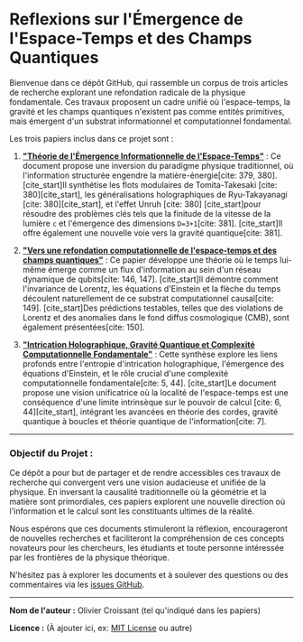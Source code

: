 # Reflexions sur l'Émergence de l'Espace-Temps et des Champs Quantiques

Bienvenue dans ce dépôt GitHub, qui rassemble un corpus de trois articles de recherche explorant une refondation radicale de la physique fondamentale. Ces travaux proposent un cadre unifié où l'espace-temps, la gravité et les champs quantiques n'existent pas comme entités primitives, mais émergent d'un substrat informationnel et computationnel fondamental.

Les trois papiers inclus dans ce projet sont :

1.   **["Théorie de l'Émergence Informationnelle de l'Espace-Temps"](./papers/Emergence_Informationelle_EspaceTemps.pdf)** : Ce document propose une inversion du paradigme physique traditionnel, où l'information structurée engendre la matière-énergie[cite: 379, 380]. [cite_start]Il synthétise les flots modulaires de Tomita-Takesaki [cite: 380][cite_start], les généralisations holographiques de Ryu-Takayanagi [cite: 380][cite_start], et l'effet Unruh [cite: 380] [cite_start]pour résoudre des problèmes clés tels que la finitude de la vitesse de la lumière `c` et l'émergence des dimensions `D=3+1`[cite: 381]. [cite_start]Il offre également une nouvelle voie vers la gravité quantique[cite: 381].

2.  **["Vers une refondation computationnelle de l'espace-temps et des champs quantiques"](./papers/RefondationComputationelle_EspaceTemps_QFT.pdf)** : Ce papier développe une théorie où le temps lui-même émerge comme un flux d'information au sein d'un réseau dynamique de qubits[cite: 146, 147]. [cite_start]Il démontre comment l'invariance de Lorentz, les équations d'Einstein et la flèche du temps découlent naturellement de ce substrat computationnel causal[cite: 149]. [cite_start]Des prédictions testables, telles que des violations de Lorentz et des anomalies dans le fond diffus cosmologique (CMB), sont également présentées[cite: 150].

3.  **["Intrication Holographique, Gravité Quantique et Complexité Computationnelle Fondamentale"](./papers/IntricationHolographique_ComplexiteComputationelle.pdf)** : Cette synthèse explore les liens profonds entre l'entropie d'intrication holographique, l'émergence des équations d'Einstein, et le rôle crucial d'une complexité computationnelle fondamentale[cite: 5, 44]. [cite_start]Le document propose une vision unificatrice où la localité de l'espace-temps est une conséquence d'une limite intrinsèque sur le pouvoir de calcul [cite: 6, 44][cite_start], intégrant les avancées en théorie des cordes, gravité quantique à boucles et théorie quantique de l'information[cite: 7].

---

### Objectif du Projet :

Ce dépôt a pour but de partager et de rendre accessibles ces travaux de recherche qui convergent vers une vision audacieuse et unifiée de la physique. En inversant la causalité traditionnelle où la géométrie et la matière sont primordiales, ces papiers explorent une nouvelle direction où l'information et le calcul sont les constituants ultimes de la réalité.

Nous espérons que ces documents stimuleront la réflexion, encourageront de nouvelles recherches et faciliteront la compréhension de ces concepts novateurs pour les chercheurs, les étudiants et toute personne intéressée par les frontières de la physique théorique.

N'hésitez pas à explorer les documents et à soulever des questions ou des commentaires via les [issues GitHub](https://github.com/votre-utilisateur/votre-depot/issues).

---

**Nom de l'auteur :** Olivier Croissant (tel qu'indiqué dans les papiers)

**Licence :** (À ajouter ici, ex: [MIT License](LICENSE) ou autre)
